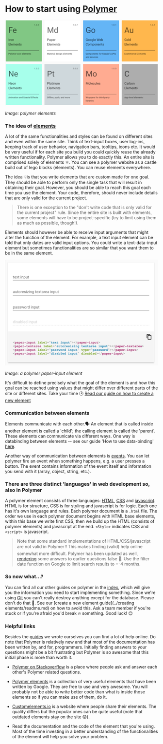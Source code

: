 # How to start using [Polymer](../glossary/polymer.md)

[<img src="polymer-elements.png"/>](https://elements.polymer-project.org/)

*Image: polymer elements*

### The idea of [elements](../glossary/element.md)

A lot of the same functionalities and styles can be found on different sites and even within the same site. Think of text-input boxes, user log-ins, keeping track of user behavior, navigation bars, tooltips, icons etc. It would be very useful if for each site you build you could quickly reuse the already written functionality. Polymer allows you to do exactly this. An entire site is comprised solely of elements ⚛. You can see a polymer website as a castle build out of lego blocks (elements). You can reuse elements everywhere.

The idea 💡is that you write elements that are custom made for one goal. They should be able to perform only the single task that will result in obtaining their goal. However, you should be able to reach this goal each time you use the element. Your code, therefore, should never include details that are only valid for the current project.

> There is one exception to the "don't write code that is only valid for the current project" rule. Since the entire site is built with elements, some elements will have to be project-specific (try to limit using them as much as possible, though!).

Elements should however be able to receive input arguments that might alter the function of the element. For example, a text input element can be told that only dates are valid input options. You could write a text-data-input element but sometimes functionalities are so similar that you want them to be in the same element.


<img src="paper-input.png"/>

*Image: a polymer paper-input element*

It's difficult to define precisely what the goal of the element is and how this goal can be reached using values that might differ over different parts of the site or different sites. Take your time 🕒 [Read our guide on how to create a new element](../creating-elements/readme.md)

### Communication between elements

Elements communicate with each other.🗣 An element that is called inside another element is called a 'child'; the calling element is called the 'parent'. These elements can communicate via different ways. One way is databinding between elements -- see our guide 'How to use data-binding' [here](../databinding/readme.md).

Another way of communication between elements is [events](https://www.polymer-project.org/1.0/docs/devguide/events.html). You can let polymer fire an event when something happens, e.g. a user presses a button. The event contains information of the event itself and information you send with it (array, object, string, etc.).

### There are three distinct 'languages' in web development so, also in  Polymer

A polymer element consists of three languages: [HTML](https://developer.mozilla.org/en-US/docs/Web/Guide/HTML/Introduction), [CSS](https://developer.mozilla.org/en-US/docs/Web/Guide/CSS/Getting_started) and [javascript](https://developer.mozilla.org/en-US/Learn/JavaScript).  
HTML is for structure, CSS is for styling and javascript is for logic. Each one has it's own language and rules. Each polymer document is a ```.html``` file. The order we use in each polymer document begins with HTML base elements, within this base we write first CSS, then  we build up the HTML (consists of polymer elements) and javascript at the end. ```<Style>``` indicates CSS and ```<script>``` is javascript.

> Note that some standard implementations of HTML/CSS/javascript are not valid in Polymer ❗️ This makes finding (valid) help online somewhat more difficult. Polymer has been updated as well, [rendering](../glossary/rendering.md) some answers to earlier questions false 🚫. Use the filter date function on Google to limit search results to +-4 months.

### So now what...?

You can find all our other guides on polymer in the [index](../README.md), which will give you the information you need to start implementing something. Since we're using [Git](../glossary/git.md) you can't really destroy anything except for the database. Please don't do that 😬. See our [create a new element guide](../creating elements/readme.md) on how to avoid this. Ask a team member if you're stuck or if you're afraid you'd break 🔥 something. Good luck! 😉

### Helpful links

Besides the [guides](https://github.com/newatoms/guides) we wrote ourselves you can find a lot of help online. Do note that Polymer is relatively new and that most of the documentation has been written by, and for, programmers. Initially finding answers to your questions might be a bit frustrating but Polymer is so awesome that this initial phase is more than worth it.

* [Polymer on Stackoverflow](https://stackoverflow.com/questions/tagged/polymer) is a place where people ask and answer each other's Polymer related questions.

* [Polymer elements](https://elements.polymer-project.org/) is a collection of very useful elements that have been written by Google. They are free to use and very awesome. You will probably not be able to write better code than what is inside those elements so if you can make use of them, do it.

* [Customelements.io](https://customelements.io/) is a website where people share their elements. The quality differs but the popular ones can be quite useful (note that outdated elements stay on the site 😞).

* Read the documentation and the code of the element that you're using. Most of the time investing in a better understanding of the functionalities of the element will help you solve your problem.
